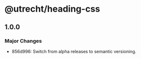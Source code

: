 # @utrecht/heading-css

## 1.0.0

### Major Changes

- 856d996: Switch from alpha releases to semantic versioning.
